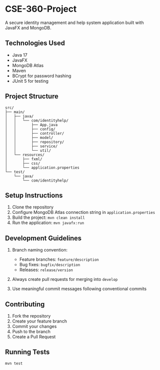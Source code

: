 # CSE-360-Project

A secure identity management and help system application built with JavaFX and MongoDB.

## Technologies Used
- Java 17
- JavaFX
- MongoDB Atlas
- Maven
- BCrypt for password hashing
- JUnit 5 for testing

## Project Structure
```
src/
├── main/
│   ├── java/
│   │   └── com/identityhelp/
│   │       ├── App.java
│   │       ├── config/
│   │       ├── controller/
│   │       ├── model/
│   │       ├── repository/
│   │       ├── service/
│   │       └── util/
│   └── resources/
│       ├── fxml/
│       ├── css/
│       └── application.properties
└── test/
    └── java/
        └── com/identityhelp/
```

## Setup Instructions
1. Clone the repository
2. Configure MongoDB Atlas connection string in `application.properties`
3. Build the project: `mvn clean install`
4. Run the application: `mvn javafx:run`

## Development Guidelines
1. Branch naming convention:
   - Feature branches: `feature/description`
   - Bug fixes: `bugfix/description`
   - Releases: `release/version`

2. Always create pull requests for merging into `develop`
3. Use meaningful commit messages following conventional commits

## Contributing
1. Fork the repository
2. Create your feature branch
3. Commit your changes
4. Push to the branch
5. Create a Pull Request

## Running Tests
```bash
mvn test
```
